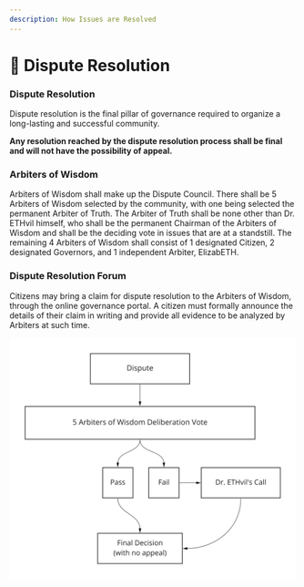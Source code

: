 ```yaml
---
description: How Issues are Resolved
---
```


# 👿 Dispute Resolution

### Dispute Resolution &#x20;

Dispute resolution is the final pillar of governance required to organize a long-lasting and successful community.&#x20;

**Any resolution reached by the dispute resolution process shall be final and will not have the possibility of appeal.**

### **Arbiters of Wisdom**&#x20;

Arbiters of Wisdom shall make up the Dispute Council. There shall be 5 Arbiters of Wisdom selected by the community, with one being selected the permanent Arbiter of Truth. The Arbiter of Truth shall be none other than Dr. ETHvil himself, who shall be the permanent Chairman of the Arbiters of Wisdom and shall be the deciding vote in issues that are at a standstill. The remaining 4 Arbiters of Wisdom shall consist of 1 designated Citizen, 2 designated Governors, and 1 independent Arbiter, ElizabETH.

### Dispute Resolution Forum&#x20;

Citizens may bring a claim for dispute resolution to the Arbiters of Wisdom, through the online governance portal. A citizen must formally announce the details of their claim in writing and provide all evidence to be analyzed by Arbiters at such time.

![](<../../.gitbook/assets/3DFP Governance - Frame 3 (1).jpg>)
